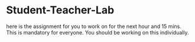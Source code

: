 # Student-Teacher-Lab
here is the assignment for you to work on for the next hour and 15 mins. This is mandatory for everyone. You should be working on this individually.
